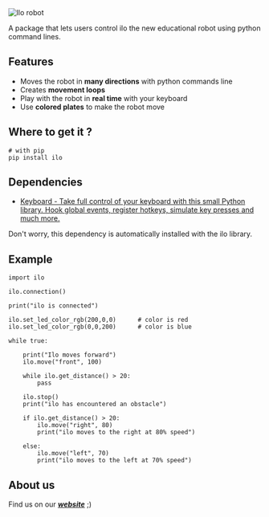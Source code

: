 <picture align="center">
    <img alt="Ilo robot" src="https://images.squarespace-cdn.com/content/v1/6312fe2115db3003bd2ec2f1/546df043-e044-4003-867b-802738eb1332/LOGO+ILO+PYTHON.png">
</picture>

A package that lets users control ilo the new educational robot using python command lines.

## Features

- Moves the robot in **many directions** with python commands line
- Creates **movement loops**
- Play with the robot in **real time** with your keyboard
- Use **colored plates** to make the robot move

## Where to get it ?

```
# with pip
pip install ilo
```

## Dependencies

- [Keyboard - Take full control of your keyboard with this small Python library. Hook global events, register hotkeys, simulate key presses and much more.](https://pypi.org/project/keyboard/)

Don't worry, this dependency is automatically installed with the ilo library.

## Example

```
import ilo

ilo.connection()

print("ilo is connected")

ilo.set_led_color_rgb(200,0,0)      # color is red
ilo.set_led_color_rgb(0,0,200)      # color is blue

while true:

    print("Ilo moves forward")
    ilo.move("front", 100)
    
    while ilo.get_distance() > 20:
        pass
        
    ilo.stop()
    print("ilo has encountered an obstacle")
    
    if ilo.get_distance() > 20:
        ilo.move("right", 80)
        print("ilo moves to the right at 80% speed")
    
    else:
        ilo.move("left", 70)
        print("ilo moves to the left at 70% speed")
```

## About us

Find us on our [***website***](https://ilorobot.com) ;)
